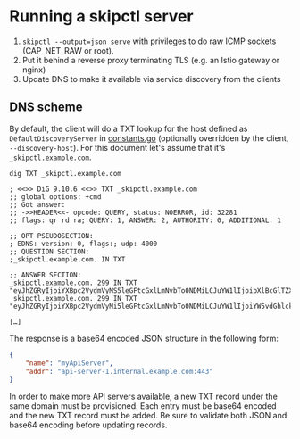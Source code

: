 # Running a skipctl server

1. `skipctl --output=json serve` with privileges to do raw ICMP sockets (CAP_NET_RAW or root).
2. Put it behind a reverse proxy terminating TLS (e.g. an Istio gateway or nginx)
3. Update DNS to make it available via service discovery from the clients

## DNS scheme

By default, the client will do a TXT lookup for the host defined as `DefaultDiscoveryServer` in [constants.go](./pkg/constants/constants.go) (optionally overridden by the client, `--discovery-host`).
For this document let's assume that it's `_skipctl.example.com`.

```shell
dig TXT _skipctl.example.com

; <<>> DiG 9.10.6 <<>> TXT _skipctl.example.com
;; global options: +cmd
;; Got answer:
;; ->>HEADER<<- opcode: QUERY, status: NOERROR, id: 32281
;; flags: qr rd ra; QUERY: 1, ANSWER: 2, AUTHORITY: 0, ADDITIONAL: 1

;; OPT PSEUDOSECTION:
; EDNS: version: 0, flags:; udp: 4000
;; QUESTION SECTION:
;_skipctl.example.com. IN TXT

;; ANSWER SECTION:
_skipctl.example.com. 299 IN TXT "eyJhZGRyIjoiYXBpc2VydmVyMS5leGFtcGxlLmNvbTo0NDMiLCJuYW1lIjoibXlBcGlTZXJ2ZXIifQ=="
_skipctl.example.com. 299 IN TXT "eyJhZGRyIjoiYXBpc2VydmVyMi5leGFtcGxlLmNvbTo0NDMiLCJuYW1lIjoiYW5vdGhlckFwaVNlcnZlciJ9"

[…]
```

The response is a base64 encoded JSON structure in the following form:
```json
{
    "name": "myApiServer",
    "addr": "api-server-1.internal.example.com:443"
}
```

In order to make more API servers available, a new TXT record under the same domain must be provisioned. Each entry must be base64 encoded and the new TXT record must be added. Be sure to validate both JSON and base64 encoding before updating records.
